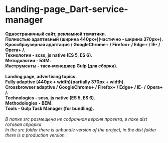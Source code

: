 # Landing-page_Dart-service-manager
<strong>
Одностраничный сайт, рекламной тематики. <br/>
Полностью адаптивный (ширина 440px+)(частично - ширина 370px+). <br/>
Кроссбраузерная адаптация / GoogleChrome+ / Firefox+ / Edge+ / IE- / Opera+ /. <br/>
Технологии - scss, js native (ES 5, ES 6).<br/>
Методологии - БЭМ. <br/>
Инструменты - таск-менеджер Gulp (для сборки). <br/>
<br/>
Landing page, advertising topics. <br/>
Fully adaptive (440px + width)(partially 370px + width). <br/>
Crossbrowser adaptive / GoogleChrome+ / Firefox+ / Edge+ / IE- / Opera+ /. <br/>
Technologies - scss, js native (ES 5, ES 6). <br/> 
Methodologies - BEM. <br/>
Tools - Gulp Task Manager (for bundling). <br/>
</strong>
<br/>
<em>В папке src размещена не собранная версия проекта, в паке dist готовая сброрка</em>
<br/>
<em>In the src folder there is unbundle version of the project, in the dist folder there is a production version.<em/>
